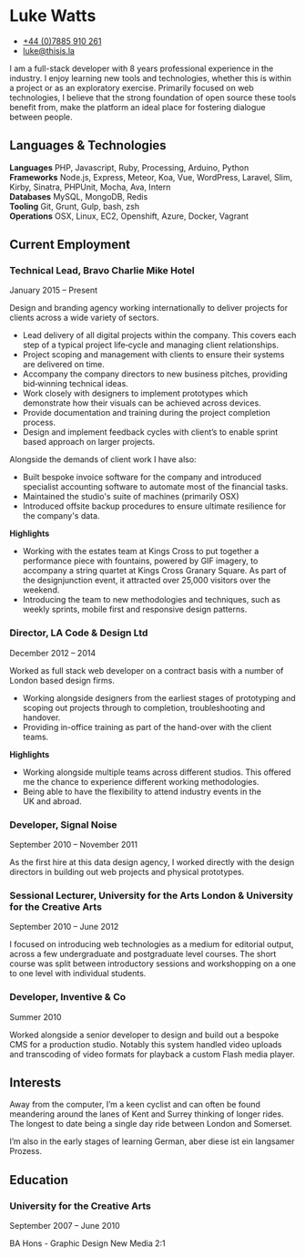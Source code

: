Luke Watts
===

* [+44 (0)7885 910 261](tel:00447885910261) 
* [luke@thisis.la](mailto:luke@thisis.la)

I am a full-stack developer with 8 years professional experience in the industry. I enjoy learning new tools and technologies, whether this is within a project or as an exploratory exercise. Primarily focused on web technologies, I believe that the strong foundation of open source these tools benefit from, make the platform an ideal place for fostering dialogue between people.


Languages & Technologies
---

__Languages__ PHP, Javascript, Ruby, Processing, Arduino, Python  
__Frameworks__ Node.js, Express, Meteor, Koa, Vue, WordPress, Laravel, Slim, Kirby, Sinatra, PHPUnit, Mocha, Ava, Intern  
__Databases__ MySQL, MongoDB, Redis  
__Tooling__ Git, Grunt, Gulp, bash, zsh  
__Operations__ OSX, Linux, EC2, Openshift, Azure, Docker, Vagrant  


Current Employment
---

### Technical Lead, Bravo Charlie Mike Hotel
January 2015 – Present

Design and branding agency working internationally to deliver projects for clients across a wide variety of sectors.

* Lead delivery of all digital projects within the company. This covers each step of a typical project life&#8209;cycle and managing client relationships.
* Project scoping and management with clients to ensure their systems are delivered on time.
* Accompany the company directors to new business pitches, providing bid&#8209;winning technical ideas.
* Work closely with designers to implement prototypes which demonstrate how their visuals can be achieved across devices. 
* Provide documentation and training during the project completion process.
* Design and implement feedback cycles with client’s to enable sprint based approach on larger projects.

Alongside the demands of client work I have also:

* Built bespoke invoice software for the company and introduced specialist accounting software to automate most of the financial tasks.
* Maintained the studio's suite of machines (primarily OSX)
* Introduced offsite backup procedures to ensure ultimate resilience for the company's data.


__Highlights__

* Working with the estates team at Kings Cross to put together a performance piece with fountains, powered by GIF imagery, to accompany a string quartet at Kings Cross Granary Square. As part of the designjunction event, it attracted over 25,000 visitors over the weekend. 
* Introducing the team to new methodologies and techniques, such as weekly sprints, mobile first and responsive design patterns. 


### Director, LA Code & Design Ltd
December 2012 – 2014

Worked as full stack web developer on a contract basis with a number of London based design firms. 

* Working alongside designers from the earliest stages of prototyping and scoping out projects through to completion, troubleshooting and handover.
* Providing in-office training as part of the hand-over with the client teams.

__Highlights__

* Working alongside multiple teams across different studios. This offered me the chance to experience different working methodologies. 
* Being able to have the flexibility to attend industry events in the UK and abroad.  


### Developer, Signal Noise
September 2010 – November 2011

As the first hire at this data design agency, I worked directly with the design directors in building out web projects and physical prototypes. 


### Sessional Lecturer, University for the Arts London & University for the Creative Arts
September 2010 – June 2012

I focused on introducing web technologies as a medium for editorial output, across a few undergraduate and postgraduate level courses. The short course was split between introductory sessions and workshopping on a one to one level with individual students.

### Developer, Inventive & Co
Summer 2010

Worked alongside a senior developer to design and build out a bespoke CMS for a production studio. Notably this system handled video uploads and transcoding of video formats for playback a custom Flash media player.


Interests
---

Away from the computer, I’m a keen cyclist and can often be found meandering around the lanes of Kent and Surrey thinking of longer rides. The longest to date being a single day ride between London and Somerset.

I’m also in the early stages of learning German, aber diese ist ein langsamer Prozess.


Education
---

### University for the Creative Arts
September 2007 – June 2010

BA Hons - Graphic Design New Media 2:1